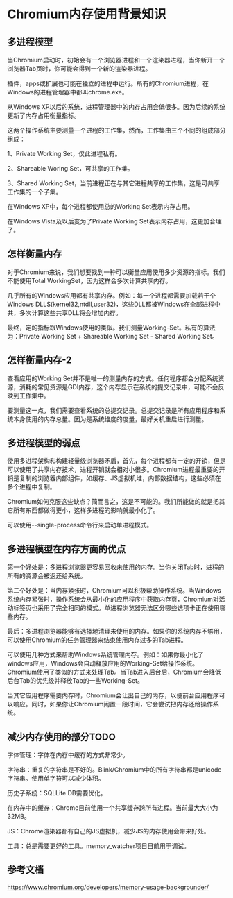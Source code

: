 # Chromium内存使用背景知识

## 多进程模型

当Chromium启动时，初始会有一个浏览器进程和一个渲染器进程，当你新开一个浏览器Tab页时，你可能会得到一个新的渲染器进程。

插件，apps或扩展也可能在独立的进程中运行。所有的Chromium进程，在Windows的进程管理器中都叫chrome.exe。

从Windows XP以后的系统，进程管理器中的内存占用会低很多。因为后续的系统更新了内存占用衡量指标。

这两个操作系统主要测量一个进程的工作集，然而，工作集由三个不同的组成部分组成：

1、Private Working Set，仅此进程私有。

2、Shareable Woring Set，可共享的工作集。

3、Shared Working Set，当前进程正在与其它进程共享的工作集，这是可共享工作集的一个子集。

在Windows XP中，每个进程都使用总的Working Set表示内存占用。

在Windows Vista及以后变为了Private Working Set表示内存占用，这更加合理了。

## 怎样衡量内存

对于Chromium来说，我们想要找到一种可以衡量应用使用多少资源的指标。我们不能使用Total WorkingSet，因为这样会多次计算共享内存。

几乎所有的Windows应用都有共享内存。例如：每一个进程都需要加载若干个Windows DLLS(kernel32,ntdll,user32)，这些DLL都被Windows在全部进程中共，多次计算这些共享DLL将会增加内存。

最终，定的指标跟Windows使用的类似。我们测量Working-Set。私有的算法为：Private Working Set + Shareable Working Set - Shared Working Set。

## 怎样衡量内存-2

查看应用的Working Set并不是唯一的测量内存的方式。任何程序都会分配系统资源，消耗的常见资源是GDI内存，这个内存显示在系统的提交记录中，可能不会反映到工作集中。

要测量这一点，我们需要查看系统的总提交记录。总提交记录是所有应用程序和系统本身使用的内存总量。因为是系统维度的度量，最好关机重启进行测量。

## 多进程模型的弱点

使用多进程架构和构建轻量级浏览器矛盾，首先，每个进程都有一定的开销，但是可以使用了共享内存技术，进程开销就会相对小很多。Chromium进程最重要的开销是复制的浏览器内部组件，如缓存、JS虚拟机堆，内部数据结构，这些必须在多个进程中复制。

Chromium如何克服这些缺点？简而言之，这是不可能的。我们所能做的就是把其它所有东西都做得更小，这样多进程的影响就最小化了。

可以使用--single-process命令行来启动单进程模式。

## 多进程模型在内存方面的优点

第一个好处是：多进程浏览器更容易回收未使用的内存。当你关闭Tab时，进程的所有的资源会被返还给系统。

第二个好处是：当内存紧张时，Chromium可以积极帮助操作系统。当Windows系统内存紧张时，操作系统会从最小化的应用程序中获取内存页，Chromium对活动标签页也采用了完全相同的模式。单进程浏览器无法区分哪些选项卡正在使用哪些内存。

最后：多进程浏览器能够有选择地清理未使用的内存。如果你的系统内存不够用，可以使用Chromium的任务管理器来结束使用内存过多的Tab进程。

可以使用几种方式来帮助Windows系统管理内存。例如：如果你最小化了windows应用，Windows会自动释放应用的Working-Set给操作系统。Chromium使用了类似的方式来处理Tab。当Tab进入后台后，Chromium会降低后台Tab的优先级并释放Tab的一些Working-Set。

当其它应用程序需要内存时，Chromium会让出自己的内存，以便前台应用程序可以响应。同时，如果你让Chromium闲置一段时间，它会尝试把内存还给操作系统。

## 减少内存使用的部分TODO

字体管理：字体在内存中缓存的方式非常少。

字符串：重复的字符串是不好的。Blink/Chromium中的所有字符串都是unicode字符串。使用单字符可以减少体积。

历史子系统：SQLLite DB需要优化。

在内存中的缓存：Chrome目前使用一个共享缓存跨所有进程。当前最大大小为32MB。

JS：Chrome渲染器都有自己的JS虚拟机，减少JS的内存使用会带来好处。

工具：总是需要更好的工具。memory_watcher项目目前用于调试。

## 参考文档

https://www.chromium.org/developers/memory-usage-backgrounder/